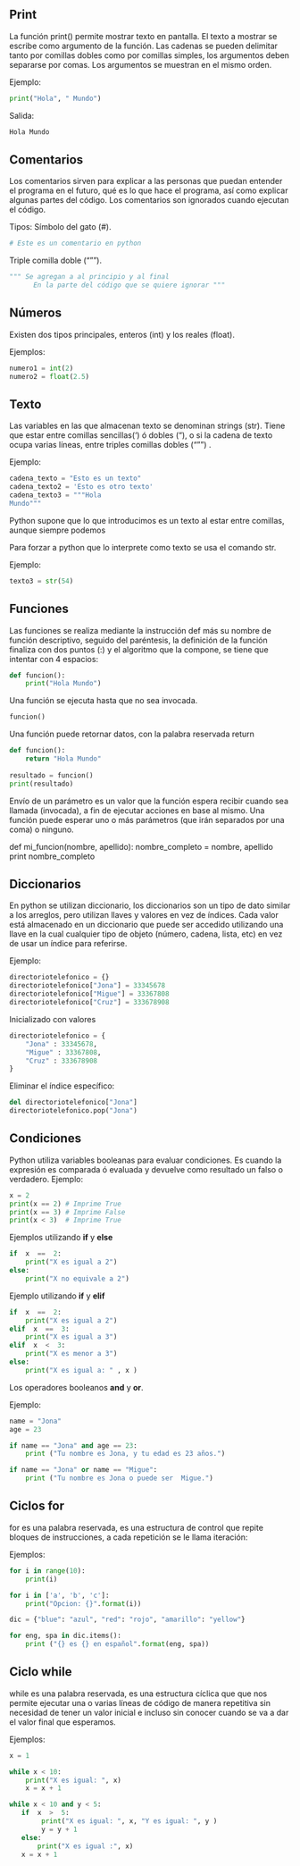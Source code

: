 Print
--

La función print() permite mostrar texto en pantalla. El texto a mostrar se escribe como argumento de la función. Las cadenas se pueden delimitar tanto por comillas dobles como por comillas simples, los argumentos deben separarse por comas. Los argumentos se muestran en el mismo orden.

Ejemplo:
```python
print("Hola", " Mundo")
```
Salida:
```python
Hola Mundo
```

Comentarios
--
Los comentarios sirven para explicar a las personas que puedan entender el programa en el futuro, qué es lo que hace el programa, así como explicar algunas partes del código. Los comentarios son ignorados cuando ejecutan el código.

Tipos:
Símbolo del gato (#).

```python
# Este es un comentario en python
```

Triple comilla doble (“””).

```python
""" Se agregan a al principio y al final 
      En la parte del código que se quiere ignorar """
```

Números
--
Existen dos tipos principales, enteros (int) y los reales (float).

Ejemplos:

```python
numero1 = int(2)
numero2 = float(2.5)
```

Texto 
--
Las variables en las que almacenan texto se denominan strings (str). Tiene que estar entre comillas sencillas(‘) ó dobles (“), o si la cadena de texto ocupa varias líneas, entre triples comillas dobles (“””) .

Ejemplo:
```python
cadena_texto = "Esto es un texto"
cadena_texto2 = 'Esto es otro texto'
cadena_texto3 = """Hola
Mundo"""
```

Python supone que lo que introducimos es un texto al estar entre comillas, aunque siempre podemos 

Para forzar a python que lo interprete como texto se usa el comando str.

Ejemplo:
```python
texto3 = str(54)
```

Funciones 
--
Las funciones se realiza mediante la instrucción def más su nombre de función descriptivo, seguido del paréntesis, la definición de la función finaliza con dos puntos (:) y el algoritmo que la compone, se tiene que intentar con 4 espacios:

```python
def funcion(): 
    print("Hola Mundo") 
```
 
Una función se ejecuta hasta que no sea invocada.

```python
funcion()
```

Una función puede retornar datos, con la palabra reservada return
```python
def funcion(): 
    return "Hola Mundo" 
 
resultado = funcion() 
print(resultado)
```

Envío de un parámetro es un valor que la función espera recibir cuando sea llamada (invocada), a fin de ejecutar acciones en base al mismo. Una función puede esperar uno o más parámetros (que irán separados por una coma) o ninguno.

def mi_funcion(nombre, apellido): 
    nombre_completo = nombre, apellido 
    print nombre_completo

Diccionarios
--
En python se utilizan diccionario, los diccionarios son un tipo de dato similar a los arreglos, pero utilizan llaves y valores en vez de índices. Cada valor está almacenado en un diccionario que puede ser accedido utilizando una llave en la cual cualquier tipo de objeto (número, cadena, lista, etc) en vez de usar un índice para referirse.

Ejemplo:

```python
directoriotelefonico = {}
directoriotelefonico["Jona"] = 33345678
directoriotelefonico["Migue"] = 33367808
directoriotelefonico["Cruz"] = 333678908
```

Inicializado con valores

```python
directoriotelefonico = {
    "Jona" : 33345678,
    "Migue" : 33367808,
    "Cruz" : 333678908
}
```

Eliminar el índice específico:
```python
del directoriotelefonico["Jona"]
directoriotelefonico.pop("Jona")
```

Condiciones
--
Python utiliza variables booleanas para evaluar condiciones. Es cuando la expresión es comparada ó evaluada y devuelve como resultado un falso o verdadero. Ejemplo:

```python
x = 2
print(x == 2) # Imprime True
print(x == 3) # Imprime False
print(x < 3)  # Imprime True
```

Ejemplos utilizando **if** y **else**
```python
if  x  ==  2:
    print("X es igual a 2")
else:
    print("X no equivale a 2")
```

Ejemplo utilizando **if** y **elif**
```python
if  x  ==  2:
    print("X es igual a 2")
elif  x  ==  3:
    print("X es igual a 3")
elif  x  <  3:
    print("X es menor a 3")
else:
    print("X es igual a: " , x )
```

Los operadores booleanos **and** y **or**.

 Ejemplo:

```python
name = "Jona"
age = 23

if name == "Jona" and age == 23:
    print ("Tu nombre es Jona, y tu edad es 23 años.")

if name == "Jona" or name == "Migue":
    print ("Tu nombre es Jona o puede ser  Migue.")
```


Ciclos for
--

for es una palabra reservada, es una estructura de control que repite bloques de instrucciones, a cada repetición se le llama iteración:

Ejemplos:

```python
for i in range(10):
    print(i)

for i in ['a', 'b', 'c']:
    print("Opcion: {}".format(i))

dic = {"blue": "azul", "red": "rojo", "amarillo": "yellow"}

for eng, spa in dic.items():
    print ("{} es {} en español".format(eng, spa))
```

Ciclo while
--

while es una palabra reservada, es una estructura cíclica que que nos permite ejecutar una o varias líneas de código de manera repetitiva sin necesidad de tener un valor inicial e incluso sin conocer cuando se va a dar el valor final que esperamos.

Ejemplos:

```python
x = 1

while x < 10:
    print("X es igual: ", x)
    x = x + 1 

while x < 10 and y < 5:
   if  x  >  5:
        print("X es igual: ", x, "Y es igual: ", y )
        y = y + 1
   else:
       print("X es igual :", x)
   x = x + 1
```



